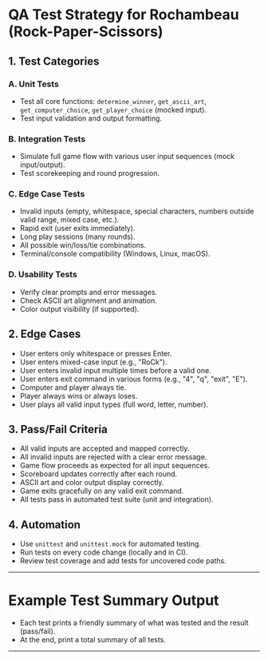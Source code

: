 # QA Test Strategy for Rochambeau (Rock-Paper-Scissors)

## 1. Test Categories

### A. Unit Tests
- Test all core functions: `determine_winner`, `get_ascii_art`, `get_computer_choice`, `get_player_choice` (mocked input).
- Test input validation and output formatting.

### B. Integration Tests
- Simulate full game flow with various user input sequences (mock input/output).
- Test scorekeeping and round progression.

### C. Edge Case Tests
- Invalid inputs (empty, whitespace, special characters, numbers outside valid range, mixed case, etc.).
- Rapid exit (user exits immediately).
- Long play sessions (many rounds).
- All possible win/loss/tie combinations.
- Terminal/console compatibility (Windows, Linux, macOS).

### D. Usability Tests
- Verify clear prompts and error messages.
- Check ASCII art alignment and animation.
- Color output visibility (if supported).

## 2. Edge Cases
- User enters only whitespace or presses Enter.
- User enters mixed-case input (e.g., "RoCk").
- User enters invalid input multiple times before a valid one.
- User enters exit command in various forms (e.g., "4", "q", "exit", "E").
- Computer and player always tie.
- Player always wins or always loses.
- User plays all valid input types (full word, letter, number).

## 3. Pass/Fail Criteria
- All valid inputs are accepted and mapped correctly.
- All invalid inputs are rejected with a clear error message.
- Game flow proceeds as expected for all input sequences.
- Scoreboard updates correctly after each round.
- ASCII art and color output display correctly.
- Game exits gracefully on any valid exit command.
- All tests pass in automated test suite (unit and integration).

## 4. Automation
- Use `unittest` and `unittest.mock` for automated testing.
- Run tests on every code change (locally and in CI).
- Review test coverage and add tests for uncovered code paths.

---

# Example Test Summary Output
- Each test prints a friendly summary of what was tested and the result (pass/fail).
- At the end, print a total summary of all tests.

---
